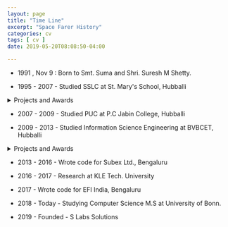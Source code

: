 ```yaml
---
layout: page
title: "Time Line"
excerpt: "Space Farer History"
categories: cv
tags: [ cv ]
date: 2019-05-20T08:08:50-04:00

---
```



* 1991 , Nov 9 : Born to Smt. Suma and Shri. Suresh M Shetty.

* 1995 - 2007 - Studied SSLC at St. Mary's School, Hubballi

<details>
  <summary>Projects and Awards</summary>
  1. Amazing Facts of Mathematics
    * Participated at State Level Science Fair 2005
    * 1st Prize , Distict Level Science Fair 2005 , 1st Prize School Science Fair
  2. Carbon Nanotubes - 2nd Industrial Revolution
    * 2nd Prize , Distict Level Science Fair 2006 , 2nd Prize School Science Fair
  3. President , Interact Club - St. Mary's School 2006-07
  4. State Level -U13 Football Tournament
</details>


* 2007 - 2009 - Studied PUC at P.C Jabin College, Hubballi

* 2009 - 2013 - Studied Information Science Engineering at BVBCET, Hubballi

<details>
  <summary>Projects and Awards</summary>
  1. Best Coder ISE stream : 2009-2013
  2. E-Journal - Physics Labs
    * 1st Prize- Project Competition - BITS Quark 2012
</details>

* 2013 - 2016 - Wrote code for Subex Ltd., Bengaluru

* 2016 - 2017 - Research at KLE Tech. University

* 2017 - Wrote code for EFI India, Bengaluru

* 2018 - Today - Studying Computer Science M.S at University of Bonn.

* 2019 - Founded - S Labs Solutions
